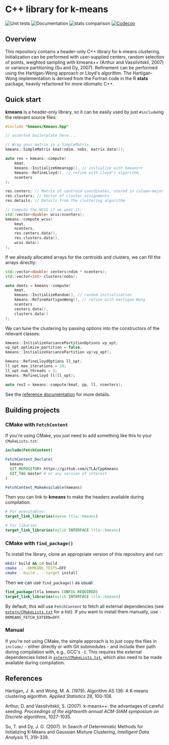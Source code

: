 # C++ library for k-means

![Unit tests](https://github.com/LTLA/CppKmeans/actions/workflows/run-tests.yaml/badge.svg)
![Documentation](https://github.com/LTLA/CppKmeans/actions/workflows/doxygenate.yaml/badge.svg)
![stats comparison](https://github.com/LTLA/CppKmeans/actions/workflows/compare-kmeans.yaml/badge.svg)
[![Codecov](https://codecov.io/gh/LTLA/CppKmeans/branch/master/graph/badge.svg?token=7S231XHC0Q)](https://codecov.io/gh/LTLA/CppKmeans)

## Overview

This repository contains a header-only C++ library for k-means clustering.
Initialization can be performed with user-supplied centers, random selection of points, weighted sampling with kmeans++ (Arthur and Vassilvitskii, 2007) or variance partitioning (Su and Dy, 2007).
Refinement can be performed using the Hartigan-Wong approach or Lloyd's algorithm.
The Hartigan-Wong implementation is derived from the Fortran code in the R **stats** package, heavily refactored for more idiomatic C++.

## Quick start

**kmeans** is a header-only library, so it can be easily used by just `#include`ing the relevant source files:

```cpp
#include "kmeans/Kmeans.hpp"

// assorted boilerplate here...

// Wrap your matrix in a SimpleMatrix.
kmeans::SimpleMatrix kmat(ndim, nobs, matrix.data());

auto res = kmeans::compute(
    kmat,
    kmeans::InitializeKmeanspp(), // initialize with kmeans++
    kmeans::RefineLloyd(), // refine with Lloyd's algorithm
    ncenters 
);

res.centers; // Matrix of centroid coordinates, stored in column-major format
res.clusters; // Vector of cluster assignments
res.details; // Details from the clustering algorithm

// Compute the WCSS if we want it:
std::vector<double> wcss(ncenters);
kmeans::compute_wcss(
    kmat, 
    ncenters, 
    res.centers.data(), 
    res.clusters.data(), 
    wcss.data()
);
```

If we already allocated arrays for the centroids and clusters, we can fill the arrays directly:

```cpp
std::vector<double> centers(ndim * ncenters);
std::vector<int> clusters(nobs);

auto deets = kmeans::compute(
    kmat,
    kmeans::InitializeRandom(), // random initialization
    kmeans::RefineHartiganWong(), // refine with Hartigan-Wong 
    ncenters 
    centers.data(),
    clusters.data()
);
```

We can tune the clustering by passing options into the constructors of the relevant classes:

```cpp
kmeans::InitializeVariancePartitionOptions vp_opt;
vp_opt.optimize_partition = false;
kmeans::InitializeVariancePartition vp(vp_opt);

kmeans::RefineLloydOptions ll_opt;
ll_opt.max_iterations = 10;
ll_opt.num_threads = 3;
kmeans::RefineLloyd ll(ll_opt);

auto res2 = kmeans::compute(kmat, pp, ll, ncenters);
```

See the [reference documentation](https://ltla.github.io/CppKmeans) for more details.

## Building projects 

### CMake with `FetchContent`

If you're using CMake, you just need to add something like this to your `CMakeLists.txt`:

```cmake
include(FetchContent)

FetchContent_Declare(
  kmeans 
  GIT_REPOSITORY https://github.com/LTLA/CppKmeans
  GIT_TAG master # or any version of interest
)

FetchContent_MakeAvailable(kmeans)
```

Then you can link to **kmeans** to make the headers available during compilation:

```cmake
# For executables:
target_link_libraries(myexe ltla::kmeans)

# For libaries
target_link_libraries(mylib INTERFACE ltla::kmeans)
```

### CMake with `find_package()`

To install the library, clone an appropriate version of this repository and run:

```sh
mkdir build && cd build
cmake .. -DKMEANS_TESTS=OFF
cmake --build . --target install
```

Then we can use `find_package()` as usual:

```cmake
find_package(ltla_kmeans CONFIG REQUIRED)
target_link_libraries(mylib INTERFACE ltla::kmeans)
```

By default, this will use `FetchContent` to fetch all external dependencies (see [`extern/CMakeLists.txt`](extern/CMakeLists.txt) for a list).
If you want to install them manually, use `-DKMEANS_FETCH_EXTERN=OFF`.

### Manual

If you're not using CMake, the simple approach is to just copy the files in `include/` - either directly or with Git submodules - and include their path during compilation with, e.g., GCC's `-I`.
This requires the external dependencies listed in [`extern/CMakeLists.txt`](extern/CMakeLists.txt), which also need to be made available during compilation.

## References

Hartigan, J. A. and Wong, M. A. (1979).
Algorithm AS 136: A K-means clustering algorithm.
_Applied Statistics_ 28, 100-108.

Arthur, D. and Vassilvitskii, S. (2007). 
k-means++: the advantages of careful seeding.
_Proceedings of the eighteenth annual ACM-SIAM symposium on Discrete algorithms_, 1027-1035.

Su, T. and Dy, J. G. (2007).
In Search of Deterministic Methods for Initializing K-Means and Gaussian Mixture Clustering,
_Intelligent Data Analysis_ 11, 319-338.
